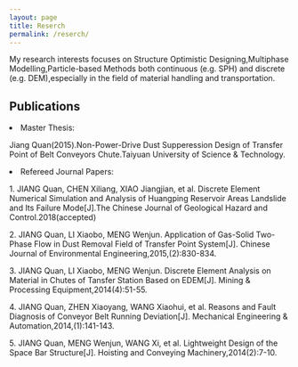 ```yaml
---
layout: page
title: Reserch
permalink: /reserch/
---
```


My research interests focuses on Structure Optimistic Designing,Multiphase Modelling,Particle-based Methods both continuous (e.g. SPH) and discrete (e.g. DEM),especially in the field of material handling and transportation.


<h2 id="publications">Publications</h2>
<li class="listing-seperator">Master Thesis:</li>
<p>Jiang Quan(2015).Non-Power-Drive Dust Supperession Design of Transfer Point of Belt Conveyors Chute.Taiyuan University of Science & Technology.</p>

<li class="listing-seperator">Refereed Journal Papers:</li>
<p>1. JIANG Quan, CHEN Xiliang, XIAO Jiangjian, et al. Discrete Element Numerical Simulation and Analysis of Huangping Reservoir Areas Landslide and Its Failure Mode[J].The Chinese Journal of Geological Hazard and Control.2018(accepted)</p>
<p>2. JIANG Quan, LI Xiaobo, MENG Wenjun. Application of Gas-Solid Two-Phase Flow in Dust Removal Field of Transfer Point System[J]. Chinese Journal of Environmental Engineering,2015,(2):830-834.</p>
<p>3. JIANG Quan, LI Xiaobo, MENG Wenjun. Discrete Element Analysis on Material in Chutes of Tansfer Station Based on EDEM[J]. Mining & Processing Equipment,2014(4):51-55.</p>
<p>4. JIANG Quan, ZHEN Xiaoyang, WANG Xiaohui, et al. Reasons and Fault Diagnosis of Conveyor Belt Running Deviation[J]. Mechanical Engineering & Automation,2014,(1):141-143.</p>
<p>5. JIANG Quan, MENG Wenjun, WANG Xi, et al. Lightweight Design of the Space Bar Structure[J]. Hoisting and Conveying Machinery,2014(2):7-10.</p>
